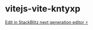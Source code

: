# vitejs-vite-kntyxp

[Edit in StackBlitz next generation editor ⚡️](https://stackblitz.com/~/github.com/AnthonyKasapi/vitejs-vite-kntyxp)